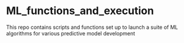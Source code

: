 # ML_functions_and_execution
 This repo contains scripts and functions set up to launch a suite of ML algorithms for various predictive model development
